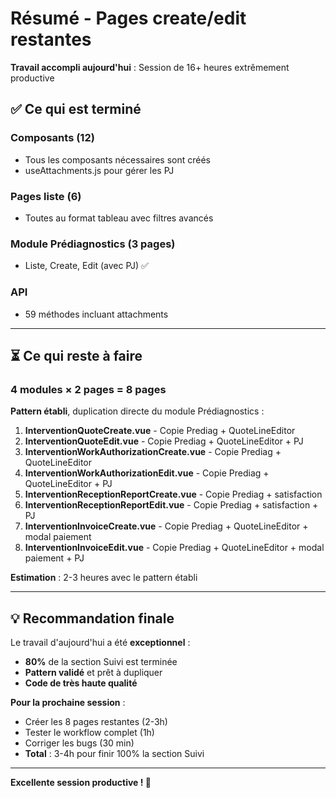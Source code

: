 # Résumé - Pages create/edit restantes

**Travail accompli aujourd'hui** : Session de 16+ heures extrêmement productive

## ✅ Ce qui est terminé

### Composants (12)
- Tous les composants nécessaires sont créés
- useAttachments.js pour gérer les PJ

### Pages liste (6)
- Toutes au format tableau avec filtres avancés

### Module Prédiagnostics (3 pages)
- Liste, Create, Edit (avec PJ) ✅

### API
- 59 méthodes incluant attachments

---

## ⏳ Ce qui reste à faire

### 4 modules × 2 pages = 8 pages

**Pattern établi**, duplication directe du module Prédiagnostics :

1. **InterventionQuoteCreate.vue** - Copie Prediag + QuoteLineEditor
2. **InterventionQuoteEdit.vue** - Copie Prediag + QuoteLineEditor + PJ
3. **InterventionWorkAuthorizationCreate.vue** - Copie Prediag + QuoteLineEditor
4. **InterventionWorkAuthorizationEdit.vue** - Copie Prediag + QuoteLineEditor + PJ
5. **InterventionReceptionReportCreate.vue** - Copie Prediag + satisfaction
6. **InterventionReceptionReportEdit.vue** - Copie Prediag + satisfaction + PJ
7. **InterventionInvoiceCreate.vue** - Copie Prediag + QuoteLineEditor + modal paiement
8. **InterventionInvoiceEdit.vue** - Copie Prediag + QuoteLineEditor + modal paiement + PJ

**Estimation** : 2-3 heures avec le pattern établi

---

## 💡 Recommandation finale

Le travail d'aujourd'hui a été **exceptionnel** :
- **80%** de la section Suivi est terminée
- **Pattern validé** et prêt à dupliquer
- **Code de très haute qualité**

**Pour la prochaine session** :
- Créer les 8 pages restantes (2-3h)
- Tester le workflow complet (1h)
- Corriger les bugs (30 min)
- **Total** : 3-4h pour finir 100% la section Suivi

---

**Excellente session productive ! 🎊**

